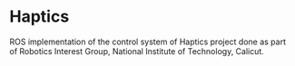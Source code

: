 # Haptics 
ROS implementation of the control system of Haptics project done as part of Robotics Interest Group, National Institute of Technology, Calicut.

